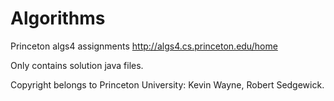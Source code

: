 # Algorithms
 Princeton algs4 assignments
 http://algs4.cs.princeton.edu/home

 Only contains solution java files.

 Copyright belongs to Princeton University: Kevin Wayne, Robert Sedgewick.
